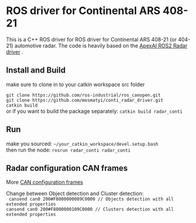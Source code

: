 # ROS driver for Continental ARS 408-21

This is a C++ ROS driver for ROS driver for Continental ARS 408-21 (or 404-21) automotive radar. The code is heavily based on the [ApexAI ROS2 Radar driver](https://gitlab.com/ApexAI/autowareclass2020/-/tree/master/code/src/09_Perception_Radar/Radar-Hands-On-Solution-WS) .

## Install and Build
make sure to clone in to your catkin workspace src folder

`git clone https://github.com/ros-industrial/ros_canopen.git`\
`git clone https://github.com/mesmatyi/conti_radar_driver.git`\
`catkin build` \
or if you want to build the package separately: `catkin build radar_conti`

## Run
make you sourced: `~/your_catkin_workspace/devel.setup.bash` \
then run the node: `rosrun radar_conti radar_conti`

## Radar configuration CAN frames

More [CAN configuration frames](https://github.com/lf2653/myrepository)

Change between Object detection and Cluster detection:\
`
cansend can0 200#F8000000089C0000 // Objects detection with all extended properties`\
`cansend can0 200#F8000000109C0000 // Clusters detection with all extended properties
`

